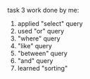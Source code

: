 task 3
  work done by me:
  1. applied "select" query
  2. used "or" query
  3. "where" query
  4. "like" query
  5. "between" query
  6. "and" query
  7. learned "sorting"

     
